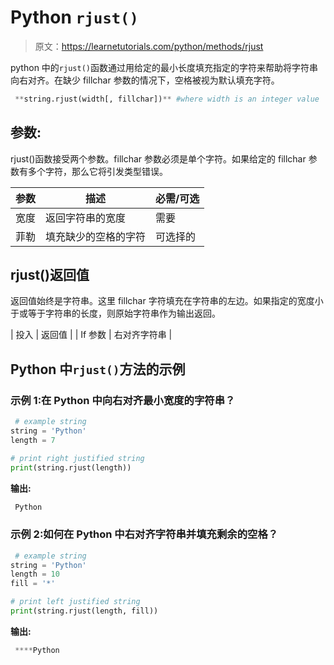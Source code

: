 # Python `rjust()`

> 原文：<https://learnetutorials.com/python/methods/rjust>

python 中的`rjust()`函数通过用给定的最小长度填充指定的字符来帮助将字符串向右对齐。在缺少 fillchar 参数的情况下，空格被视为默认填充字符。

```py
 **string.rjust(width[, fillchar])** #where width is an integer value 

```

## 参数:

rjust()函数接受两个参数。fillchar 参数必须是单个字符。如果给定的 fillchar 参数有多个字符，那么它将引发类型错误。

| 参数 | 描述 | 必需/可选 |
| --- | --- | --- |
| 宽度 | 返回字符串的宽度 | 需要 |
| 菲勒 | 填充缺少的空格的字符 | 可选择的 |

## rjust()返回值

返回值始终是字符串。这里 fillchar 字符填充在字符串的左边。如果指定的宽度小于或等于字符串的长度，则原始字符串作为输出返回。

| 投入 | 返回值 |
| If 参数 | 右对齐字符串 |

## Python 中`rjust()`方法的示例

### 示例 1:在 Python 中向右对齐最小宽度的字符串？

```py
 # example string
string = 'Python'
length = 7

# print right justified string
print(string.rjust(length)) 

```

**输出:**

```py
 Python 
```

### 示例 2:如何在 Python 中右对齐字符串并填充剩余的空格？

```py
 # example string
string = 'Python'
length = 10
fill = '*'

# print left justified string
print(string.rjust(length, fill)) 

```

**输出:**

```py
 ****Python
```